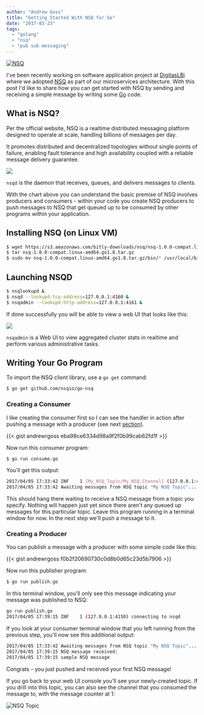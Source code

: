 ```yaml
---
author: "Andrew Goss"
title: "Getting Started With NSQ for Go"
date: "2017-03-23"
tags:
  - "golang"
  - "nsq"
  - "pub sub messaging"
---
```

<a href="http://nsq.io" target="_blank">![NSQ](/img/post/nsq.png "NSQ")</a><br>

I've been recently working on software application project at <a href="https://www.digitaslbi.com/en-us" target="_blank">DigitasLBi</a> where we adopted <a href="http://nsq.io" target="_blank">NSQ</a> as part of our microservices architecture. With this post I'd like to share how you can get started with NSQ by sending and receiving a simple message by writing some <a href="https://golang.org" target="_blank">Go</a> code.

## What is NSQ?

Per the official website, NSQ is a realtime distributed messaging platform designed to operate at scale, handling billions of messages per day.

It promotes distributed and decentralized topologies without single points of failure, enabling fault tolerance and high availability coupled with a reliable message delivery guarantee.

<img src="https://f.cloud.github.com/assets/187441/1700696/f1434dc8-6029-11e3-8a66-18ca4ea10aca.gif"></img>

`nsqd` is the daemon that receives, queues, and delivers messages to clients.

With the chart above you can understand the basic premise of NSQ involves producers and consumers - within your code you create NSQ producers to push messages to NSQ that get queued up to be consumed by other programs within your application.

## Installing NSQ (on Linux VM)

```bash
$ wget https://s3.amazonaws.com/bitly-downloads/nsq/nsq-1.0.0-compat.linux-amd64.go1.8.tar.gz
$ tar nsq-1.0.0-compat.linux-amd64.go1.8.tar.gz
$ sudo mv nsq-1.0.0-compat.linux-amd64.go1.8.tar.gz/bin/* /usr/local/bin
```

## Launching NSQD

```bash
$ nsqlookupd & 
$ nsqd --lookupd-tcp-address=127.0.0.1:4160 &
$ nsqadmin --lookupd-http-address=127.0.0.1:4161 &
```

If done successfully you will be able to view a web UI that looks like this:

<img src="http://nsq.io/static/img/nsqadmin_screenshot.png"></img>

`nsqadmin` is a Web UI to view aggregated cluster stats in realtime and perform various administrative tasks.

## Writing Your Go Program

To import the NSQ client library, use a `go get` command:

```bash
$ go get github.com/nsqio/go-nsq
```

### Creating a Consumer

I like creating the consumer first so I can see the handler in action after pushing a message with a producer (see next [section](#producer)).

{{< gist andrewrgoss eba98ce6334d98a9f2f0b99cab62fd1f >}}

Now run this consumer program:

```bash
$ go run consume.go
```
You'll get this output:

```bash
2017/04/05 17:33:42 INF    1 [My_NSQ_Topic/My_NSQ_Channel] (127.0.0.1:4150) connecting to nsqd
2017/04/05 17:33:42 Awaiting messages from NSQ topic "My NSQ Topic"...
```

This should hang there waiting to receive a NSQ message from a topic you specify. Nothing will happen just yet since there aren't any queued up messages for this particular topic. Leave this program running in a terminal window for now. In the next step we'll push a message to it.

### <a name="producer"></a>Creating a Producer

You can publish a message with a producer with some simple code like this:

{{< gist andrewrgoss f0b2f20690730c0d8b0d65c23d5b7906 >}}

Now run this publisher program:

```bash
$ go run publish.go
```

In this terminal window, you'll only see this message indicating your message was published to NSQ:

```bash
go run publish.go
2017/04/05 17:39:15 INF    1 (127.0.0.1:4150) connecting to nsqd
```

If you look at your consumer terminal window that you left running from the previous step, you'll now see this additional output:

```bash
2017/04/05 17:33:42 Awaiting messages from NSQ topic "My NSQ Topic"...
2017/04/05 17:39:15 NSQ message received:
2017/04/05 17:39:15 sample NSQ message
```

Congrats - you just pushed and received your first NSQ message!

If you go back to your web UI console you'll see your newly-created topic. If you drill into this topic, you can also see the channel that you consumed the message to, with the message counter at 1:

![NSQ Topic](/img/post/nsq_topic.png "NSQ Topic")